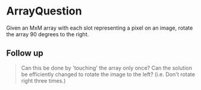 # ArrayQuestion

Given an MxM array with each slot representing a pixel on an image,
rotate the array 90 degrees to the right.

Follow up
---

> Can this be done by 'touching' the array only once?
> Can the solution be efficiently changed to rotate the image to the left? (i.e. Don't rotate right three times.)
